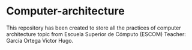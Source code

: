 # Computer-architecture
This repository has been created to store all the practices of computer architecture topic from Escuela Superior de Cómputo (ESCOM)
Teacher: García Ortega Victor Hugo.
